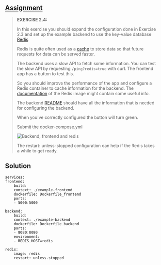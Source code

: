## [Assignment](https://devopswithdocker.com/part-2/section-2#exercise-24)

> **EXERCISE 2.4:**
> 
> In this exercise you should expand the configuration done in Exercise 2.3 and set up the example backend to use the key-value database [Redis](https://redis.io/).
> 
> Redis is quite often used as a [cache](https://en.wikipedia.org/wiki/Cache_(computing)) to store data so that future requests for data can be served faster.
> 
> The backend uses a slow API to fetch some information. You can test the slow API by requesting `/ping?redis=true` with curl. The frontend app has a button to test this.
> 
> So you should improve the performance of the app and configure a Redis container to cache information for the backend. The [documentation](https://hub.docker.com/_/redis/) of the Redis image might contain some useful info.
> 
> The backend [README](https://github.com/docker-hy/material-applications/tree/main/example-backend) should have all the information that is needed for configuring the backend.
> 
> When you've correctly configured the button will turn green.
> 
> Submit the docker-compose.yml
> 
> ![Backend, frontend and redis](https://devopswithdocker.com/assets/images/back-front-and-redis-c23c81306377365fa05f2295df44122a.png)
> 
> The restart: unless-stopped configuration can help if the Redis takes a while to get ready.

## Solution

    services:
    frontend:
        build: 
        context: ./example-frontend
        dockerfile: Dockerfile_frontend
        ports:
        - 5000:5000

    backend:
        build: 
        context: ./example-backend
        dockerfile: Dockerfile_backend
        ports:
        - 8080:8080
        environment:
        - REDIS_HOST=redis

    redis:
        image: redis
        restart: unless-stopped